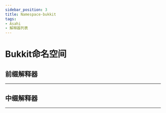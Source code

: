 ```yaml
---
sidebar_position: 3
title: Namespace-bukkit
tags:
- Asahi
- 解释器列表
---
```


# Bukkit命名空间

## 前缀解释器
---

## 中缀解释器
---